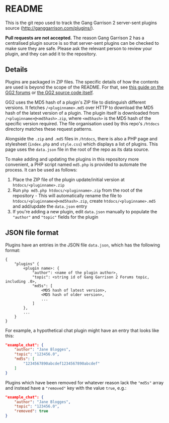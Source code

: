 # README

This is the git repo used to track the Gang Garrison 2 server-sent plugins source (http://ganggarrison.com/plugins/).

**Pull requests are not accepted.** The reason Gang Garrison 2 has a centralised plugin source is so that server-sent plugins can be checked to make sure they are safe. Please ask the relevant person to review your plugin, and they can add it to the repository.

## Details

Plugins are packaged in ZIP files. The specific details of how the contents are used is beyond the scope of the README. For that, see [this guide on the GG2 forums](http://www.ganggarrison.com/forums/index.php?topic=33509.0) or [the GG2 source code itself](https://github.com/Medo42/Gang-Garrison-2/blob/master/Source/gg2/Scripts/Plugins/loadserverplugins.gml).

GG2 uses the MD5 hash of a plugin's ZIP file to distinguish different versions. It fetches `/<pluginname>.md5` over HTTP to download the MD5 hash of the latest version of a plugin. The plugin itself is downloaded from `/<pluginname>@<md5hash>.zip`, where `<md5hash>` is the MD5 hash of the specific version required. The file organisation used by this repo's `/htdocs` directory matches these request patterns.

Alongside the `.zip` and `.md5` files in `/htdocs`, there is also a PHP page and stylesheet (`index.php` and `style.css`) which displays a list of plugins. This page uses the `data.json` file in the root of the repo as its data source.

To make adding and updating the plugins in this repository more convenient, a PHP script named `md5.php` is provided to automate the process. It can be used as follows:

1. Place the ZIP file of the plugin update/initial version at `htdocs/<pluginname>.zip`
2. Run `php md5.php htdocs/<pluginname>.zip` from the root of the repository - This will automatically rename the file to `htdocs/<pluginname>@<md5hash>.zip`, create `htdocs/<pluginname>.md5` and add/update the `data.json` entry
3. If you're adding a new plugin, edit `data.json` manually to populate the `"author"` and `"topic"` fields for the plugin

## JSON file format

Plugins have an entries in the JSON file `data.json`, which has the following format:

```
{
    "plugins" {
        <plugin name>: {
            "author": <name of the plugin author>,
            "topic": <string id of Gang Garrison 2 Forums topic, including .0>,
            "md5s": [
                <MD5 hash of latest version>,
                <MD5 hash of older version>,
                ...
            ]
        },
        ...
    }
}
```

For example, a hypothetical chat plugin might have an entry that looks like this:

```JSON
"example_chat": {
    "author": "Jane Blogges",
    "topic": "123456.0",
    "md5s": [
        "1234567890abcdef1234567890abcdef"
    ]
}
```

Plugins which have been removed for whatever reason lack the `"md5s"` array and instead have a `"removed"` key with the value `true`, e.g.:

```JSON
"example_chat": {
    "author": "Jane Blogges",
    "topic": "123456.0",
    "removed": true
}
```

